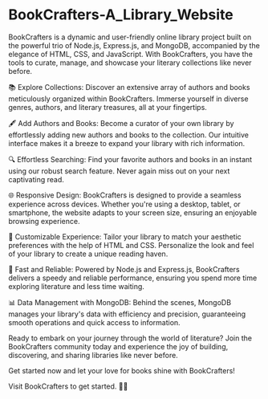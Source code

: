 # BookCrafters-A_Library_Website
BookCrafters is a dynamic and user-friendly online library project built on the powerful trio of Node.js, Express.js, and MongoDB, accompanied by the elegance of HTML, CSS, and JavaScript. With BookCrafters, you have the tools to curate, manage, and showcase your literary collections like never before.

📚 Explore Collections: Discover an extensive array of authors and books meticulously organized within BookCrafters. Immerse yourself in diverse genres, authors, and literary treasures, all at your fingertips.

🖋️ Add Authors and Books: Become a curator of your own library by effortlessly adding new authors and books to the collection. Our intuitive interface makes it a breeze to expand your library with rich information.

🔍 Effortless Searching: Find your favorite authors and books in an instant using our robust search feature. Never again miss out on your next captivating read.

🌐 Responsive Design: BookCrafters is designed to provide a seamless experience across devices. Whether you're using a desktop, tablet, or smartphone, the website adapts to your screen size, ensuring an enjoyable browsing experience.

🎨 Customizable Experience: Tailor your library to match your aesthetic preferences with the help of HTML and CSS. Personalize the look and feel of your library to create a unique reading haven.

🚀 Fast and Reliable: Powered by Node.js and Express.js, BookCrafters delivers a speedy and reliable performance, ensuring you spend more time exploring literature and less time waiting.

📊 Data Management with MongoDB: Behind the scenes, MongoDB manages your library's data with efficiency and precision, guaranteeing smooth operations and quick access to information.

Ready to embark on your journey through the world of literature? Join the BookCrafters community today and experience the joy of building, discovering, and sharing libraries like never before.

Get started now and let your love for books shine with BookCrafters!

Visit BookCrafters to get started. 📖✨
